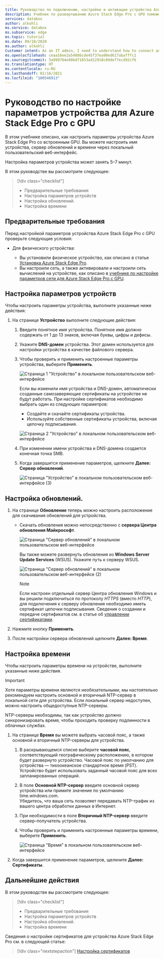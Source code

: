 ```yaml
---
title: Руководство по подключению, настройке и активации устройства Azure Stack Edge Pro с GPU на портале Azure | Документация Майкрософт
description: Учебник по развертыванию Azure Stack Edge Pro с GPU поможет вам подключить, настроить и активировать физическое устройство.
services: databox
author: alkohli
ms.service: databox
ms.subservice: edge
ms.topic: tutorial
ms.date: 09/10/2020
ms.author: alkohli
Customer intent: As an IT admin, I need to understand how to connect and activate Azure Stack Edge Pro so I can use it to transfer data to Azure.
ms.openlocfilehash: ceaa16ee2a54886cde45f37ea90ed617abafffc1
ms.sourcegitcommit: 5a999764e98bd71653ad12918c09def7ecd92cf6
ms.translationtype: HT
ms.contentlocale: ru-RU
ms.lasthandoff: 02/16/2021
ms.locfileid: "100546913"
---
```

# <a name="tutorial-configure-the-device-settings-for-azure-stack-edge-pro-with-gpu"></a>Руководство по настройке параметров устройства для Azure Stack Edge Pro с GPU

В этом учебнике описано, как настроить параметры устройства Azure Stack Edge Pro со встроенным GPU. Вы можете настроить имя устройства, сервер обновлений и времени через локальный пользовательский веб-интерфейс.

Настройка параметров устройства может занять 5–7 минут.

В этом руководстве вы рассмотрите следующее:

> [!div class="checklist"]
>
> * Предварительные требования
> * Настройка параметров устройств
> * Настройка обновлений. 
> * Настройка времени

## <a name="prerequisites"></a>Предварительные требования

Перед настройкой параметров устройства Azure Stack Edge Pro с GPU проверьте следующие условия:

* Для физического устройства:

    - Вы установили физическое устройство, как описано в статье [Установка Azure Stack Edge Pro](azure-stack-edge-gpu-deploy-install.md).
    - Вы настроили сеть, а также активировали и настроили сеть вычислений на устройстве, как описано в [учебнике по настройке параметров сети для Azure Stack Edge Pro с GPU](azure-stack-edge-gpu-deploy-configure-network-compute-web-proxy.md).


## <a name="configure-device-settings"></a>Настройка параметров устройств

Чтобы настроить параметры устройства, выполните указанные ниже действия:

1. На странице **Устройство** выполните следующие действия:

    1. Введите понятное имя устройства. Понятное имя должно содержать от 1 до 13 знаков, включая буквы, цифры и дефисы.

    2. Укажите **DNS-домен** устройства. Этот домен используется для настройки устройства в качестве файлового сервера.

    3. Чтобы проверить и применить настроенные параметры устройства, выберите **Применить**.

        ![Страница 1 "Устройство" в локальном пользовательском веб-интерфейсе](./media/azure-stack-edge-gpu-deploy-set-up-device-update-time/device-2.png)

        Если вы изменили имя устройства и DNS-домен, автоматически созданные самозаверяющие сертификаты на устройстве не будут работать. При настройке сертификатов необходимо выбрать один из следующих параметров: 
        
        - Создайте и скачайте сертификаты устройства. 
        - Используйте собственные сертификаты устройства, включая цепочку подписывания.
    

        ![Страница 2 "Устройство" в локальном пользовательском веб-интерфейсе](./media/azure-stack-edge-gpu-deploy-set-up-device-update-time/device-3.png)

    4. При изменении имени устройства и DNS-домена создается конечная точка SMB.  

    5. Когда завершится применение параметров, щелкните **Далее: Сервер обновлений**.

        ![Страница "Устройство" в локальном пользовательском веб-интерфейсе (3)](./media/azure-stack-edge-gpu-deploy-set-up-device-update-time/device-4.png)

## <a name="configure-update"></a>Настройка обновлений.

1. На странице **Обновление** теперь можно настроить расположение для скачивания обновлений для устройства.  

    - Скачать обновления можно непосредственно с **сервера Центра обновления Майкрософт**.

        ![Страница "Сервер обновлений" в локальном пользовательском веб-интерфейсе](./media/azure-stack-edge-gpu-deploy-set-up-device-update-time/update-2.png)

        Вы также можете развернуть обновления из **Windows Server Update Services** (WSUS). Укажите путь к серверу WSUS.
        
        ![Страница "Сервер обновлений" в локальном пользовательском веб-интерфейсе (2)](./media/azure-stack-edge-gpu-deploy-set-up-device-update-time/update-3.png)

        > [!NOTE] 
        > Если настроен отдельный сервер Центра обновления Windows и вы решили подключиться по протоколу *HTTPS* (вместо *HTTP*), для подключения к серверу обновления необходимо иметь сертификат цепочки подписывания. Сведения о создании и передаче сертификатов см. в статье об [управлении сертификатами](azure-stack-edge-gpu-manage-certificates.md). 

2. Нажмите кнопку **Применить**.
3. После настройки сервера обновлений щелкните **Далее: Время**.
    

## <a name="configure-time"></a>Настройка времени

Чтобы настроить параметры времени на устройстве, выполните указанные ниже действия. 

> [!IMPORTANT]
> Хотя параметры времени являются необязательными, мы настоятельно рекомендуем настроить основной и вторичный NTP-сервер в локальной сети для устройства. Если локальный сервер недоступен, можно настроить общедоступные NTP-серверы.

NTP-серверы необходимы, так как устройство должно синхронизировать время, чтобы проходить проверку подлинности в облачных службах.

1. На странице **Время** вы можете выбрать часовой пояс, а также основной и вторичный NTP-серверы для устройства.  
    
    1. В раскрывающемся списке выберите **часовой пояс**, соответствующий географическому расположению, в котором будет развернуто устройство.
        Часовой пояс по умолчанию для устройства — тихоокеанское стандартное время (PST). Устройство будет использовать заданный часовой пояс для всех запланированных операций.

    2. В поле **Основной NTP-сервер** введите основной сервер устройства или примите значение по умолчанию time.windows.com.  
        Убедитесь, что ваша сеть позволяет передавать NTP-трафик из вашего центра обработки данных в Интернет.

    3. При необходимости в поле **Вторичный NTP-сервер** введите сервер-получатель устройства.

    4. Чтобы проверить и применить настроенные параметры времени, выберите **Применить**.

        ![Страница "Время" в локальном пользовательском веб-интерфейсе](./media/azure-stack-edge-gpu-deploy-set-up-device-update-time/time-2.png)

2. Когда завершится применение параметров, щелкните **Далее: Сертификаты**.


## <a name="next-steps"></a>Дальнейшие действия

В этом руководстве вы рассмотрите следующее:

> [!div class="checklist"]
>
> * Предварительные требования
> * Настройка параметров устройств
> * Настройка обновлений. 
> * Настройка времени

Сведения о настройке сертификатов для устройства Azure Stack Edge Pro см. в следующей статье:

> [!div class="nextstepaction"]
> [Настройка сертификатов](./azure-stack-edge-gpu-deploy-configure-certificates.md)
